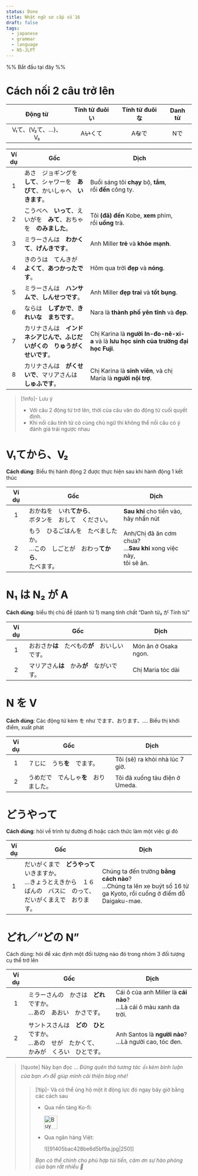 ```yaml
---
status: Done
title: Nhật ngữ sơ cấp số 16
draft: false
tags:
  - japanese
  - grammar
  - language
  - N5-JLPT
---
```

%% Bắt đầu tại đây %%
# Cách nối 2 câu trở lên
|    Động từ     | Tính từ đuôi い | Tính từ đuôi な | Danh từ |
| :------------: | :------------: | :------------: | :-----: |
| V₁て、(V₂て、…)、V₃ |    A~~い~~くて    |    A~~な~~で     |   Nで    |

| Ví dụ | Gốc                                                                              | Dịch                                                                                  |
|:-----:| -------------------------------------------------------------------------------- | ------------------------------------------------------------------------------------- |
|   1   | あさ　ジョギングを　**して**、シャワーを　**あびて**、かいしゃへ　**いきます**。 | Buổi sáng tôi **chạy** bộ, **tắm**, rồi **đến** công ty.                              |
|   2   | こうべへ　**いって**、えいがを　**みて**、おちゃを　**のみました**。             | Tôi **(đã) đến** Kobe, **xem** phim, rồi **uống** trà.                                |
|   3   | ミラーさんは　**わかくて**、**げんきです**。                                     | Anh Miller **trẻ** và **khỏe mạnh**.                                                  |
|   4   | きのうは　てんきが　**よくて**、**あつかったです**。                             | Hôm qua trời **đẹp** và **nóng**.                                                     |
|   5   | ミラーさんは　**ハンサムで**、**しんせつです**。                                 | Anh Miller **đẹp trai** và **tốt bụng**.                                              |
|   6   | ならは　**しずかで**、**きれいな　まちです**。                                   | Nara là **thành phố yên tĩnh** và **đẹp**.                                            |
|   7   | カリナさんは　**インドネシアじんで、ふじだいがくの　りゅうがくせいです**。       | Chị Karina là **người In-đo-nê-xi-a** và là **lưu học sinh của trường đại học Fuji**. |
|   8   | カリナさんは　**がくせいで**、マリアさんは　**しゅふです**。                     | Chị Karina là **sinh viên**, và chị Maria là **người nội trợ**.                       |

> [!info]- Lưu ý
> - Với câu 2 động từ trở lên, thời của câu văn do động từ cuối quyết định.
> - Khi nối câu tính từ có cùng chủ ngữ thì không thể nối câu có ý đánh giá trái ngược nhau

# V₁てから、V₂
**Cách dùng**: Biểu thị hành động 2 được thực hiện sau khi hành động 1 kết thúc

| Ví dụ | Gốc                                                                                         | Dịch                                                                     |
|:-----:| ------------------------------------------------------------------------------------------- | ------------------------------------------------------------------------ |
|   1   | おかねを　いれ**てから**、  <br>ボタンを　おして　ください。                                | **Sau khi** cho tiền vào,  <br>hãy nhấn nút                              |
|   2   | もう　ひるごはんを　たべましたか。  <br>…この　しごとが　おわっ**てから**、  <br>たべます。 | Anh/Chị đã ăn cơm chưa?  <br>…**Sau khi** xong việc này,  <br>tôi sẽ ăn. |

# N₁ は N₂ が A
**Cách dùng**: biểu thị chủ đề (danh từ 1) mang tính chất “Danh từ₂ が Tính từ”

| Ví dụ | Gốc                                            | Dịch                 |
|:-----:| ---------------------------------------------- | -------------------- |
|   1   | おおさか**は**　たべもの**が**　おいしいです。 | Món ăn ở Osaka ngon. |
|   2   | マリアさん**は**　かみ**が**　ながいです。     | Chị Maria tóc dài    |

# N を V
**Cách dùng**: Các động từ kèm を như でます、おります、…. Biểu thị khởi điểm, xuất phát

| Ví dụ | Gốc                                    | Dịch                            |
|:-----:| -------------------------------------- | ------------------------------- |
|   1   | ７じに　うち**を**　でます。           | Tôi (sẽ) ra khỏi nhà lúc 7 giờ. |
|   2   | うめだで　でんしゃ**を**　おりました。 | Tôi đã xuống tàu điện ở Umeda.  |

# どうやって
**Cách dùng**: hỏi về trình tự đường đi hoặc cách thức làm một việc gì đó

| Ví dụ | Gốc                                                                                                                       | Dịch                                                                                                                  |
|:-----:| ------------------------------------------------------------------------------------------------------------------------- | --------------------------------------------------------------------------------------------------------------------- |
|   1   | だいがくまで　**どうやって**　いきますか。  <br>…きょうとえきから　１６ばんの　バスに　のって、だいがくまえで　おります。 | Chúng ta đến trường **bằng cách nào**?  <br>…Chúng ta lên xe buýt số 16 từ ga Kyoto, rồi cuống ở điểm đỗ Daigaku-mae. |

# どれ／“どの N”
Cách dùng: hỏi để xác định một đối tượng nào đó trong nhóm 3 đối tượng cụ thể trở lên

| Ví dụ | Gốc                                                                                                 | Dịch                                                                  |
|:-----:| --------------------------------------------------------------------------------------------------- | --------------------------------------------------------------------- |
|   1   | ミラーさんの　かさは　**どれ**ですか。  <br>…あの　あおい　かさです。                               | Cái ô của anh Miller là **cái nào**?  <br>…Là cái ô màu xanh da trời. |
|   2   | サントスさんは　**どの　ひと**ですか。  <br>…あの　せが　たかくて、  <br>かみが　くろい　ひとです。 | Anh Santos là **người nào**?  <br>…Là người cao, tóc đen.             |

> [!quote] Này bạn đọc ...
> *Đừng quên thả tương tác 👍 kèm bình luận của bạn ✍️ để giúp mình cải thiện blog nhé!* 
> > [!tip]- Và có thể ủng hộ một ít động lực đó ngay bây giờ bằng các cách sau
> > - Qua nền tảng Ko-fi:
> > 
> >   <a href='https://ko-fi.com/M4M111S8CI' target='_blank'><img height='36' style='border:0px;height:36px;' src='https://storage.ko-fi.com/cdn/kofi3.png?v=3' border='0' alt='Buy Me a Coffee at ko-fi.com' /></a>
> > - Qua ngân hàng Việt:
> >   
> >   ![[91405bac428be6d5bf9a.jpg|250]]
> > 
> > *Bạn có thể chỉnh cho phù hợp túi tiền, cảm ơn sự hào phóng của bạn rất nhiều 🥰*